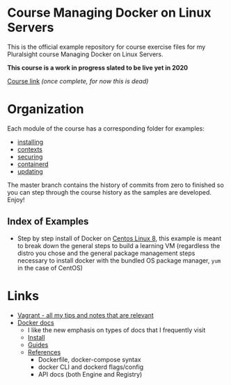 # Course Managing Docker on Linux Servers

This is the official example repository for course exercise files for my Pluralsight course Managing Docker on Linux Servers.

**This course is a work in progress slated to be live yet in 2020**

[Course link](https://app.pluralsight.com/library/courses/managing-docker-linux-servers) _(once complete, for now this is dead)_

# Organization

Each module of the course has a corresponding folder for examples:

- [installing](./installing/)
- [contexts](./contexts/)
- [securing](./securing/)
- [containerd](./containerd/)
- [updating](./updating/)

The master branch contains the history of commits from zero to finished so you can step through the course history as the samples are developed. Enjoy!

## Index of Examples

- Step by step install of Docker on [Centos Linux 8](./installing/centos-8/), this example is meant to break down the general steps to build a learning VM (regardless the distro you chose and the general package management steps necessary to install docker with the bundled OS package manager, `yum` in the case of CentOS)

# Links

- [Vagrant - all my tips and notes that are relevant](https://github.com/g0t4/wes-docs/tree/master/vagrants)
- [Docker docs](https://docs.docker.com/)
    - I like the new emphasis on types of docs that I frequently visit
    - [Install](https://docs.docker.com/get-docker/)
    - [Guides](https://docs.docker.com/get-started/overview/)
    - [References](https://docs.docker.com/reference/)
      - Dockerfile, docker-compose syntax
      - docker CLI and dockerd flags/config
      - API docs (both Engine and Registry)